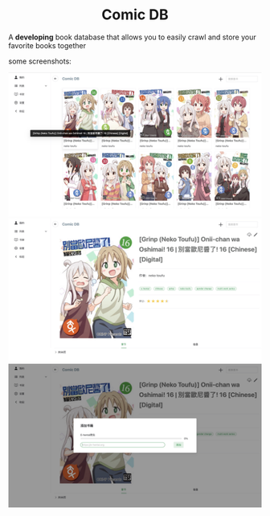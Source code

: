 <h1 align="center">Comic DB</h1>

A **developing** book database that allows you to easily crawl and store your favorite books together

some screenshots:

![](/docs/screenshots/main.jpg)
![](/docs/screenshots/book_info.jpg)
![](/docs/screenshots/crawler.jpg)
